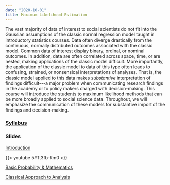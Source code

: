 ```yaml
---
date: "2020-10-01"
title: Maximum Likelihood Estimation
---
```


The vast majority of data of interest to social scientists do not fit into the Gaussian assumptions of the classic normal regression model taught in introductory statistics courses. Data often diverge drastically from the continuous, normally distributed outcomes associated with the classic model. Common data of interest display binary, ordinal, or nominal outcomes. In addition, data are often correlated across space, time, or are nested, making applications of the classic model difficult. More importantly, the application of the classic model to data of this type often leads to confusing, strained, or nonsensical interpretations of analyses. That is, the classic model applied to this data makes *substantive* interpretation of findings difficult---a major problem when communicating research findings in the academy or to policy makers charged with decision-making. This course will introduce the students to maximum likelihood methods that can be more broadly applied to social science data. Throughout, we will emphasize the communication of these models for substantive import of the findings and decision-making.

### [Syllabus](../../../slides/syllabus.html)

### Slides

[Introduction](../../../slides/intro_slides.html)

{{< youtube 5Y1t3fb-Rm0 >}}

[Basic Probability & Mathematics](../../../slides/likelihood_math.html)

[Classical Approach to Analysis](../../../slides/classical_approach.html)